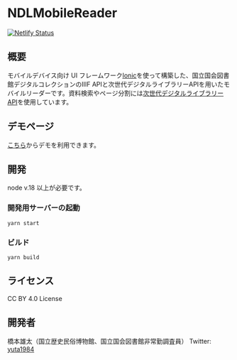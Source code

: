 # NDLMobileReader

[![Netlify Status](https://api.netlify.com/api/v1/badges/fa89e537-e867-4888-9258-044adbf5d097/deploy-status)](https://app.netlify.com/sites/ndl-mobile-reader/deploys)

## 概要

モバイルデバイス向け UI フレームワーク[Ionic](https://ionicframework.com/)を使って構築した、国立国会図書館デジタルコレクションのIIIF APIと次世代デジタルライブラリーAPIを用いたモバイルリーダーです。資料検索やページ分割には[次世代デジタルライブラリー API](https://lab.ndl.go.jp/service/tsugidigi/apiinfo)を使用しています。

## デモページ

[こちら](https://ndl-mobile-reader.netlify.app/)からデモを利用できます。

## 開発

node v.18 以上が必要です。

### 開発用サーバーの起動

`yarn start`

### ビルド

`yarn build`

## ライセンス

CC BY 4.0 License

## 開発者

橋本雄太（国立歴史民俗博物館、国立国会図書館非常勤調査員）
Twitter: [yuta1984](https://twitter.com/yuta1984)
